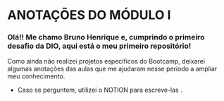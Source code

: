 ﻿# ANOTAÇÕES DO MÓDULO I 

### Olá!! Me chamo Bruno Henrique e, cumprindo o primeiro  desafio da DIO, aqui está o meu primeiro repositório! 

Como ainda não realizei projetos específicos do Bootcamp, deixarei algumas anotações das aulas que me ajudaram nesse período a ampliar meu conhecimento.

- Caso se perguntem, utilizei o NOTION para escreve-las .